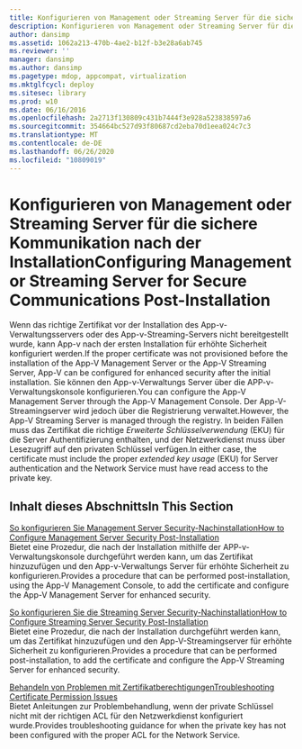 ```yaml
---
title: Konfigurieren von Management oder Streaming Server für die sichere Kommunikation nach der Installation
description: Konfigurieren von Management oder Streaming Server für die sichere Kommunikation nach der Installation
author: dansimp
ms.assetid: 1062a213-470b-4ae2-b12f-b3e28a6ab745
ms.reviewer: ''
manager: dansimp
ms.author: dansimp
ms.pagetype: mdop, appcompat, virtualization
ms.mktglfcycl: deploy
ms.sitesec: library
ms.prod: w10
ms.date: 06/16/2016
ms.openlocfilehash: 2a2713f130809c431b7444f3e928a523838597a6
ms.sourcegitcommit: 354664bc527d93f80687cd2eba70d1eea024c7c3
ms.translationtype: MT
ms.contentlocale: de-DE
ms.lasthandoff: 06/26/2020
ms.locfileid: "10809019"
---
```

# <span data-ttu-id="59bc9-103">Konfigurieren von Management oder Streaming Server für die sichere Kommunikation nach der Installation</span><span class="sxs-lookup"><span data-stu-id="59bc9-103">Configuring Management or Streaming Server for Secure Communications Post-Installation</span></span>


<span data-ttu-id="59bc9-104">Wenn das richtige Zertifikat vor der Installation des App-v-Verwaltungsservers oder des App-v-Streaming-Servers nicht bereitgestellt wurde, kann App-v nach der ersten Installation für erhöhte Sicherheit konfiguriert werden.</span><span class="sxs-lookup"><span data-stu-id="59bc9-104">If the proper certificate was not provisioned before the installation of the App-V Management Server or the App-V Streaming Server, App-V can be configured for enhanced security after the initial installation.</span></span> <span data-ttu-id="59bc9-105">Sie können den App-v-Verwaltungs Server über die APP-v-Verwaltungskonsole konfigurieren.</span><span class="sxs-lookup"><span data-stu-id="59bc9-105">You can configure the App-V Management Server through the App-V Management Console.</span></span> <span data-ttu-id="59bc9-106">Der App-V-Streamingserver wird jedoch über die Registrierung verwaltet.</span><span class="sxs-lookup"><span data-stu-id="59bc9-106">However, the App-V Streaming Server is managed through the registry.</span></span> <span data-ttu-id="59bc9-107">In beiden Fällen muss das Zertifikat die richtige *Erweiterte Schlüsselverwendung* (EKU) für die Server Authentifizierung enthalten, und der Netzwerkdienst muss über Lesezugriff auf den privaten Schlüssel verfügen.</span><span class="sxs-lookup"><span data-stu-id="59bc9-107">In either case, the certificate must include the proper *extended key usage* (EKU) for Server authentication and the Network Service must have read access to the private key.</span></span>

## <span data-ttu-id="59bc9-108">Inhalt dieses Abschnitts</span><span class="sxs-lookup"><span data-stu-id="59bc9-108">In This Section</span></span>


<a href="" id="how-to-configure-management-server-security-post-installation"></a>[<span data-ttu-id="59bc9-109">So konfigurieren Sie Management Server Security-Nachinstallation</span><span class="sxs-lookup"><span data-stu-id="59bc9-109">How to Configure Management Server Security Post-Installation</span></span>](how-to-configure-management-server-security-post-installation.md)  
<span data-ttu-id="59bc9-110">Bietet eine Prozedur, die nach der Installation mithilfe der APP-v-Verwaltungskonsole durchgeführt werden kann, um das Zertifikat hinzuzufügen und den App-v-Verwaltungs Server für erhöhte Sicherheit zu konfigurieren.</span><span class="sxs-lookup"><span data-stu-id="59bc9-110">Provides a procedure that can be performed post-installation, using the App-V Management Console, to add the certificate and configure the App-V Management Server for enhanced security.</span></span>

<a href="" id="how-to-configure-streaming-server-security-post-installation"></a>[<span data-ttu-id="59bc9-111">So konfigurieren Sie die Streaming Server Security-Nachinstallation</span><span class="sxs-lookup"><span data-stu-id="59bc9-111">How to Configure Streaming Server Security Post-Installation</span></span>](how-to-configure-streaming-server-security-post-installation.md)  
<span data-ttu-id="59bc9-112">Bietet eine Prozedur, die nach der Installation durchgeführt werden kann, um das Zertifikat hinzuzufügen und den App-V-Streamingserver für erhöhte Sicherheit zu konfigurieren.</span><span class="sxs-lookup"><span data-stu-id="59bc9-112">Provides a procedure that can be performed post-installation, to add the certificate and configure the App-V Streaming Server for enhanced security.</span></span>

<a href="" id="troubleshooting-certificate-permission-issues"></a>[<span data-ttu-id="59bc9-113">Behandeln von Problemen mit Zertifikatberechtigungen</span><span class="sxs-lookup"><span data-stu-id="59bc9-113">Troubleshooting Certificate Permission Issues</span></span>](troubleshooting-certificate-permission-issues.md)  
<span data-ttu-id="59bc9-114">Bietet Anleitungen zur Problembehandlung, wenn der private Schlüssel nicht mit der richtigen ACL für den Netzwerkdienst konfiguriert wurde.</span><span class="sxs-lookup"><span data-stu-id="59bc9-114">Provides troubleshooting guidance for when the private key has not been configured with the proper ACL for the Network Service.</span></span>

 

 






